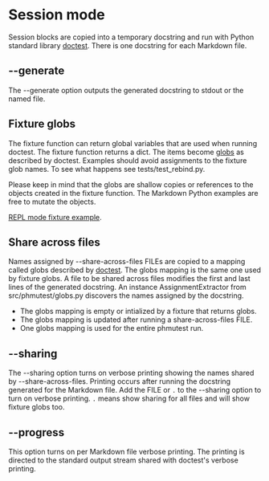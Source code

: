 # Session mode

Session blocks are copied into a temporary docstring and run
with Python standard library [doctest][1].
There is one docstring for each Markdown file.

## --generate

The --generate option outputs the generated docstring to stdout or the named
file.

## Fixture globs

The fixture function can return global variables that are used
when running doctest.
The fixture function returns a dict.
The items become [globs][2] as described by doctest.
Examples should avoid assignments to the fixture glob names. To see what
happens see tests/test_rebind.py.

Please keep in mind that the globs are shallow copies or
references to the objects created in the fixture function. The Markdown
Python examples are free to mutate the objects.

[REPL mode fixture example](fix/repl/drink_py.md).

## Share across files

Names assigned by --share-across-files FILEs are copied to a
mapping called globs described by [doctest][1].
The globs mapping is the same one used by fixture globs.
A file to be shared across files modifies the first and last lines of
the generated docstring.
An instance AssignmentExtractor from src/phmutest/globs.py discovers
the names assigned by the docstring.

- The globs mapping is empty or intialized by a fixture that returns globs.
- The globs mapping is updated after running a share-across-files FILE.
- One globs mapping is used for the entire phmutest run.

## --sharing

The --sharing option turns on verbose printing showing the names
shared by --share-across-files. Printing occurs after running
the docstring generated for the Markdown file.
Add the FILE or `.` to the --sharing option to turn on verbose printing.
`.` means show sharing for all files and will show fixture globs too.


## --progress

This option turns on per Markdown file verbose printing. The printing is directed
to the standard output stream shared with doctest's verbose printing.


[1]: https://docs.python.org/3/library/doctest.html
[2]: https://docs.python.org/3/library/doctest.html#doctest.DocTest.globs

